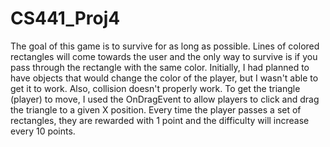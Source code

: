 # CS441_Proj4

The goal of this game is to survive for as long as possible. Lines of colored rectangles will come towards the user and the only way to survive is if you pass through the rectangle with the same color. Initially, I had planned to have objects that would change the color of the player, but I wasn't able to get it to work. Also, collision doesn't properly work. To get the triangle (player) to move, I used the OnDragEvent to allow players to click and drag the triangle to a given X position. Every time the player passes a set of rectangles, they are rewarded with 1 point and the difficulty will increase every 10 points.
